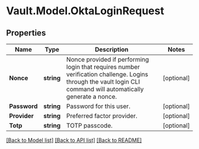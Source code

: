 # Vault.Model.OktaLoginRequest

## Properties

Name | Type | Description | Notes
------------ | ------------- | ------------- | -------------
**Nonce** | **string** | Nonce provided if performing login that requires number verification challenge. Logins through the vault login CLI command will automatically generate a nonce. | [optional] 
**Password** | **string** | Password for this user. | [optional] 
**Provider** | **string** | Preferred factor provider. | [optional] 
**Totp** | **string** | TOTP passcode. | [optional] 


[[Back to Model list]](../README.md#documentation-for-models) [[Back to API list]](../README.md#documentation-for-api-endpoints) [[Back to README]](../README.md)

